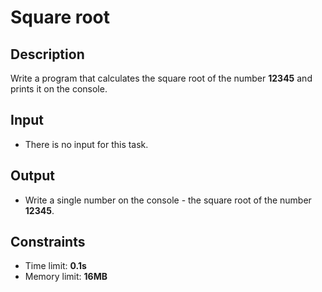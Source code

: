 # Square root

## Description
Write a program that calculates the square root of the number **12345** and prints it on the console.

## Input
- There is no input for this task.

## Output
- Write a single number on the console - the square root of the number **12345**.

## Constraints
- Time limit: **0.1s**
- Memory limit: **16MB**
